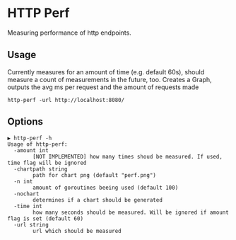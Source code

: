 # HTTP Perf

Measuring performance of http endpoints.

## Usage

Currently measures for an amount of time (e.g. default 60s), should measure a count of measurements in the future, too.
Creates a Graph, outputs the avg ms per request and the amount of requests made

```
http-perf -url http://localhost:8080/
```

## Options
```
▶ http-perf -h
Usage of http-perf:
  -amount int
        [NOT IMPLEMENTED] how many times shoud be measured. If used, time flag will be ignored
  -chartpath string
        path for chart png (default "perf.png")
  -n int
        amount of goroutines beeing used (default 100)
  -nochart
        determines if a chart should be generated
  -time int
        how many seconds should be measured. Will be ignored if amount flag is set (default 60)
  -url string
        url which should be measured
```